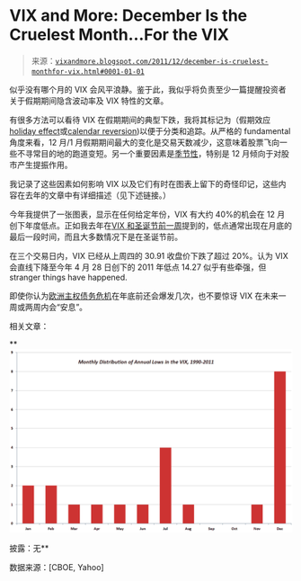 <!--yml

类别：未分类

日期：2024-05-18 16:46:08

-->

# VIX and More: December Is the Cruelest Month…For the VIX

> 来源：[`vixandmore.blogspot.com/2011/12/december-is-cruelest-monthfor-vix.html#0001-01-01`](http://vixandmore.blogspot.com/2011/12/december-is-cruelest-monthfor-vix.html#0001-01-01)

似乎没有哪个月的 VIX 会风平浪静。鉴于此，我似乎将负责至少一篇提醒投资者关于假期期间隐含波动率及 VIX 特性的文章。

有很多方法可以看待 VIX 在假期期间的典型下跌，我将其标记为（假期效应[holiday effect](http://vixandmore.blogspot.com/search/label/Holiday%20Effect)或[calendar reversion](http://vixandmore.blogspot.com/search/label/calendar%20reversion))以便于分类和追踪。从严格的 fundamental 角度来看，12 月/1 月假期期间最大的变化是交易天数减少，这意味着股票飞向一些不寻常目的地的跑道变短。另一个重要因素是[季节性](http://vixandmore.blogspot.com/search/label/seasonality)，特别是 12 月倾向于对股市产生提振作用。

我记录了这些因素如何影响 VIX 以及它们有时在图表上留下的奇怪印记，这些内容在去年的文章中有详细描述（见下述链接。）

今年我提供了一张图表，显示在任何给定年份，VIX 有大约 40%的机会在 12 月创下年度低点。正如我去年在[VIX 和圣诞节前一周](http://vixandmore.blogspot.com/2010/12/vix-and-second-half-of-december.html)提到的，低点通常出现在月底的最后一段时间，而且大多数情况下是在圣诞节前。

在三个交易日内，VIX 已经从上周四的 30.91 收盘价下跌了超过 20%。认为 VIX 会直线下降至今年 4 月 28 日创下的 2011 年低点 14.27 似乎有些牵强，但 stranger things have happened.

即使你认为[欧洲主权债务危机](http://vixandmore.blogspot.com/search/label/European%20sovereign%20debt%20crisis)在年底前还会爆发几次，也不要惊讶 VIX 在未来一周或两周内会“安息”。

相关文章：

**![](img/d6246a202e447cf84621ca24359c5a1c.png)

披露：无**

数据来源：[CBOE, Yahoo]
